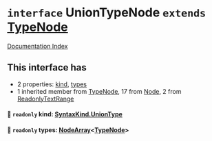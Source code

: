 # `interface` UnionTypeNode `extends` [TypeNode](../interface.TypeNode/README.md)

[Documentation Index](../README.md)

## This interface has

- 2 properties:
[kind](#-readonly-kind-syntaxkinduniontype),
[types](#-readonly-types-nodearraytypenode)
- 1 inherited member from [TypeNode](../interface.TypeNode/README.md), 17 from [Node](../interface.Node/README.md), 2 from [ReadonlyTextRange](../interface.ReadonlyTextRange/README.md)


#### 📄 `readonly` kind: [SyntaxKind.UnionType](../enum.SyntaxKind/README.md#uniontype--192)



#### 📄 `readonly` types: [NodeArray](../interface.NodeArray/README.md)\<[TypeNode](../interface.TypeNode/README.md)>



